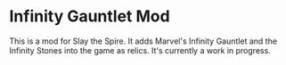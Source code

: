 # Infinity Gauntlet Mod

This is a mod for Slay the Spire. It adds Marvel's Infinity Gauntlet and the Infinity Stones into the game as relics. It's currently a work in progress.
